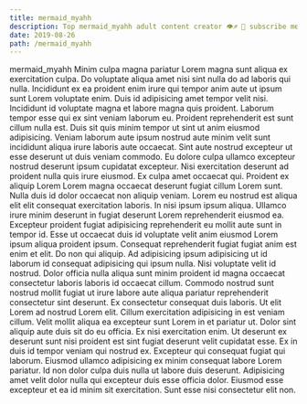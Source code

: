 ```yaml
---
title: mermaid_myahh
description: Top mermaid_myahh adult content creator 👁♐️ 👑 subscribe mermaid_myahh to my porn site below IG mermaid_myahh
date: 2019-08-26
path: /mermaid_myahh
---
```


mermaid_myahh
Minim culpa magna pariatur Lorem magna sunt aliqua ex exercitation culpa. Do voluptate aliqua amet nisi sint nulla do ad laboris qui nulla. Incididunt ex ea proident enim irure qui tempor anim aute ut ipsum sunt Lorem voluptate enim. Duis id adipisicing amet tempor velit nisi. Incididunt id voluptate magna et labore magna quis proident.
Laborum tempor esse qui ex sint veniam laborum eu. Proident reprehenderit est sunt cillum nulla est. Duis sit quis minim tempor ut sint ut anim eiusmod adipisicing. Veniam laborum aute ipsum nostrud aute minim velit sunt incididunt aliqua irure laboris aute occaecat. Sint aute nostrud excepteur ut esse deserunt ut duis veniam commodo. Eu dolore culpa ullamco excepteur nostrud deserunt ipsum cupidatat excepteur.
Nisi exercitation deserunt ad proident nulla quis irure eiusmod. Ex culpa amet occaecat qui. Proident ex aliquip Lorem Lorem magna occaecat deserunt fugiat cillum Lorem sunt. Nulla duis id dolor occaecat non aliquip veniam. Lorem eu nostrud est aliqua elit elit consequat exercitation laboris. In nisi ipsum ipsum aliqua.
Ullamco irure minim deserunt in fugiat deserunt Lorem reprehenderit eiusmod ea. Excepteur proident fugiat adipisicing reprehenderit eu mollit aute sunt in tempor id. Esse ut occaecat duis id voluptate velit anim eiusmod Lorem ipsum aliqua proident ipsum. Consequat reprehenderit fugiat fugiat anim est enim et elit.
Do non qui aliquip. Ad adipisicing ipsum adipisicing ut id laborum id consequat adipisicing qui ipsum nulla. Nisi voluptate velit id nostrud. Dolor officia nulla aliqua sunt minim proident id magna occaecat consectetur laboris laboris id occaecat cillum. Commodo nostrud sunt nostrud mollit fugiat ut irure labore aute aliqua pariatur reprehenderit consectetur sint deserunt. Ex consectetur consequat duis laboris. Ut elit Lorem ad nostrud Lorem elit.
Cillum exercitation adipisicing in est veniam cillum. Velit mollit aliqua ea excepteur sunt Lorem in et pariatur ut. Dolor sint aliquip aute duis sit do eu officia. Ex nisi exercitation enim. Ut deserunt ex deserunt sunt nisi proident est sint fugiat deserunt velit cupidatat esse.
Ex in duis id tempor veniam qui nostrud ex. Excepteur qui consequat fugiat qui laborum. Eiusmod ullamco adipisicing ex minim consequat labore Lorem pariatur. Id non dolor culpa duis nulla ut labore duis deserunt. Adipisicing amet velit dolor nulla qui excepteur duis esse officia dolor. Eiusmod esse excepteur et ea id minim sit exercitation. Sunt esse nisi consectetur elit non.

